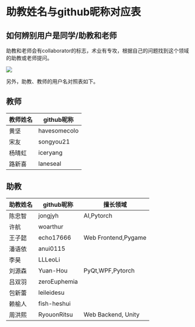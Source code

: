 # 助教姓名与github昵称对应表

## 如何辨别用户是同学/助教和老师

助教和老师会有collaborator的标志，术业有专攻，根据自己的问题找到这个领域的助教或老师提问。

![](collaborator-chip.png)

另外，助教、教师的用户名对照表如下。


## 教师
| 教师姓名 | github昵称   |
|----------|--------------|
| 黄坚     | havesomecolo |
| 宋友     | songyou21    |
| 杨晴虹   | iceryang     |
| 路新喜   | laneseal     |

## 助教
| 助教姓名 | github昵称  | 擅长领域 |
|----------|-------------|----------|
| 陈忠智   | jongjyh    | AI,Pytorch |
| 许航 | woarthur |  |
| 王子懿 | echo17666 | Web Frontend,Pygame |
| 潘语依 | anui0115 |  |
| 李昊 | LLLeoLi |  |
| 刘源森 | Yuan-Hou | PyQt,WPF,Pytorch |
| 吕双羽 | zeroEuphemia |  |
| 包新蕾 | leileidesu |  |
| 赖榆人 | fish-heshui |  |
| 周洪熙 | RyouonRitsu | Web Backend, Unity |
